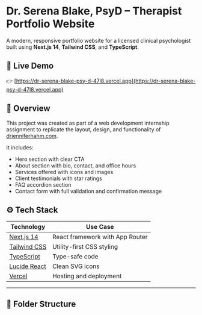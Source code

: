 # Dr. Serena Blake, PsyD – Therapist Portfolio Website

A modern, responsive portfolio website for a licensed clinical psychologist built using **Next.js 14**, **Tailwind CSS**, and **TypeScript**.

## 🔗 Live Demo

👉 [https://dr-serena-blake-psy-d-47l8.vercel.app](https://dr-serena-blake-psy-d-47l8.vercel.app)



## 🧠 Overview

This project was created as part of a web development internship assignment to replicate the layout, design, and functionality of [drjenniferhahm.com](https://www.drjenniferhahm.com/).

It includes:

- Hero section with clear CTA
- About section with bio, contact, and office hours
- Services offered with icons and images
- Client testimonials with star ratings
- FAQ accordion section
- Contact form with full validation and confirmation message



## ⚙️ Tech Stack

| Technology | Use Case |
|------------|----------|
| [Next.js 14](https://nextjs.org/) | React framework with App Router |
| [Tailwind CSS](https://tailwindcss.com/) | Utility-first CSS styling |
| [TypeScript](https://www.typescriptlang.org/) | Type-safe code |
| [Lucide React](https://lucide.dev/) | Clean SVG icons |
| [Vercel](https://vercel.com/) | Hosting and deployment |

---

## 📁 Folder Structure

